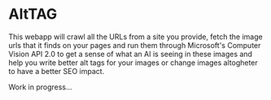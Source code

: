# AltTAG

This webapp will crawl all the URLs from a site you provide, fetch the image urls that it finds on your pages and run them through Microsoft's Computer Vision API 2.0 to get a sense of what an AI is seeing in these images and help you write better alt tags for your images or change images altogheter to have a better SEO impact.

Work in progress...
